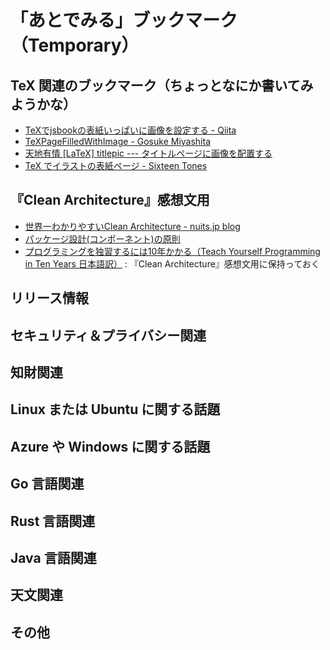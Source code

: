 # 「あとでみる」ブックマーク（Temporary）


## TeX 関連のブックマーク（ちょっとなにか書いてみようかな）

- [TeXでjsbookの表紙いっぱいに画像を設定する - Qiita](https://qiita.com/gatosyocora/items/396d11b94d9201c61094)
- [TeXPageFilledWithImage - Gosuke Miyashita](https://mizzy.org/blog/2011/02/23/1/)
- [天地有情 [LaTeX] titlepic --- タイトルページに画像を配置する](https://konoyonohana.blog.fc2.com/blog-entry-208.html)
- [TeX でイラストの表紙ページ - Sixteen Tones](https://blog.goo.ne.jp/ablerail1007/e/3d97af4ebf1dcd6106955f40c77163a0)

## 『Clean Architecture』感想文用

- [世界一わかりやすいClean Architecture - nuits.jp blog](https://www.nuits.jp/entry/easiest-clean-architecture-2019-09)
- [パッケージ設計(コンポーネント)の原則](https://zenn.dev/uesho/articles/c819d53be1d6d9d120e8)
- [プログラミングを独習するには10年かかる（Teach Yourself Programming in Ten Years 日本語訳）](https://www.yamdas.org/column/technique/21-daysj.html) : 『Clean Architecture』感想文用に保持っておく


## リリース情報


## セキュリティ＆プライバシー関連


## 知財関連


## Linux または Ubuntu に関する話題


## Azure や Windows に関する話題


## Go 言語関連


## Rust 言語関連


## Java  言語関連


## 天文関連


## その他


<!-- eof -->
